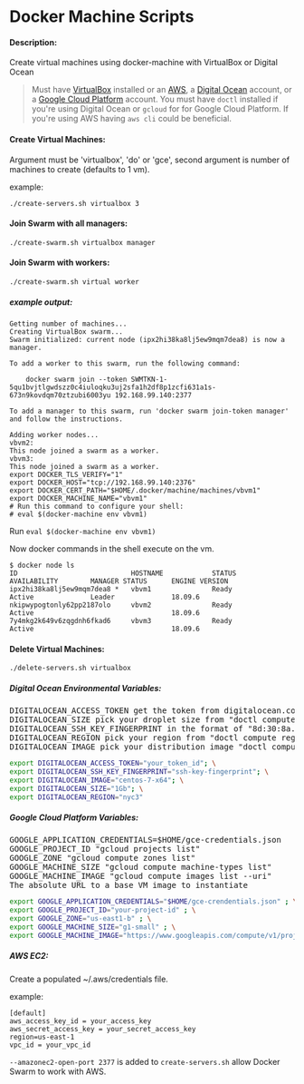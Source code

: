 # Docker Machine Scripts

#### Description:
Create virtual machines using docker-machine with VirtualBox or Digital Ocean

> Must have [VirtualBox](https://www.virtualbox.org) installed or an [AWS](https://aws.amazone.com), a [Digital Ocean](https://www.digitalocean.com) account, or a [Google Cloud Platform](https://cloud.google.com) account.  You must have `doctl` installed if you're using Digital Ocean or `gcloud` for for Google Cloud Platform.  If you're using AWS having `aws cli` could be beneficial. 

#### Create Virtual Machines:
Argument must be 'virtualbox', 'do' or 'gce', second argument is number of machines to create (defaults to 1 vm).

example:

`./create-servers.sh virtualbox 3`

#### Join Swarm with all managers:

`./create-swarm.sh virtualbox manager`

#### Join Swarm with workers:

`./create-swarm.sh virtual worker`

##### example output:
```plain
Getting number of machines...
Creating VirtualBox swarm...
Swarm initialized: current node (ipx2hi38ka8lj5ew9mqm7dea8) is now a manager.

To add a worker to this swarm, run the following command:

    docker swarm join --token SWMTKN-1-5qu1bvjtlgwdszz0c4iuloqku3uj2sfa1h2df8p1zcfi631a1s-673n9kovdqm70ztzubi6003yu 192.168.99.140:2377

To add a manager to this swarm, run 'docker swarm join-token manager' and follow the instructions.

Adding worker nodes...
vbvm2:
This node joined a swarm as a worker.
vbvm3:
This node joined a swarm as a worker.
export DOCKER_TLS_VERIFY="1"
export DOCKER_HOST="tcp://192.168.99.140:2376"
export DOCKER_CERT_PATH="$HOME/.docker/machine/machines/vbvm1"
export DOCKER_MACHINE_NAME="vbvm1"
# Run this command to configure your shell:
# eval $(docker-machine env vbvm1)
```

Run `eval $(docker-machine env vbvm1)`

Now docker commands in the shell execute on the vm.
  
```plain
$ docker node ls
ID                            HOSTNAME            STATUS              AVAILABILITY        MANAGER STATUS      ENGINE VERSION
ipx2hi38ka8lj5ew9mqm7dea8 *   vbvm1               Ready               Active              Leader              18.09.6
nkipwypogtonly62pp2187olo     vbvm2               Ready               Active                                  18.09.6
7y4mkg2k649v6zqgdnh6fkad6     vbvm3               Ready               Active                                  18.09.6
```

#### Delete Virtual Machines:

`./delete-servers.sh virtualbox`


##### Digital Ocean Environmental Variables:

<pre>
DIGITALOCEAN_ACCESS_TOKEN get the token from digitalocean.com (read/write)
DIGITALOCEAN_SIZE pick your droplet size from "doctl compute size list"
DIGITALOCEAN_SSH_KEY_FINGERPRINT in the format of "8d:30:8a..." with a comand like "ssh-keygen -E md5 -lf  ~/.ssh/id_rsa.pub"
DIGITALOCEAN_REGION pick your region from "doctl compute region list"
DIGITALOCEAN_IMAGE pick your distribution image "doctl compute image list-distribution"
</pre>


```bash
export DIGITALOCEAN_ACCESS_TOKEN="your_token_id"; \
export DIGITALOCEAN_SSH_KEY_FINGERPRINT="ssh-key-fingerprint"; \
export DIGITALOCEAN_IMAGE="centos-7-x64"; \
export DIGITALOCEAN_SIZE="1Gb"; \
export DIGITALOCEAN_REGION="nyc3"
```

##### Google Cloud Platform Variables:

<pre>
GOOGLE_APPLICATION_CREDENTIALS=$HOME/gce-credentials.json
GOOGLE_PROJECT_ID "gcloud projects list"
GOOGLE_ZONE "gcloud compute zones list"
GOOGLE_MACHINE_SIZE "gcloud compute machine-types list"
GOOGLE_MACHINE_IMAGE "gcloud compute images list --uri"
The absolute URL to a base VM image to instantiate
</pre>


```bash
export GOOGLE_APPLICATION_CREDENTIALS="$HOME/gce-crendentials.json" ; \
export GOOGLE_PROJECT_ID="your-project-id" ; \
export GOOGLE_ZONE="us-east1-b" ; \
export GOOGLE_MACHINE_SIZE="g1-small" ; \
export GOOGLE_MACHINE_IMAGE="https://www.googleapis.com/compute/v1/projects/centos-cloud/global/images/centos-7-v20190515" 
```

##### AWS EC2:

Create a populated ~/.aws/credentials file.

example:

```plain
[default]
aws_access_key_id = your_access_key
aws_secret_access_key = your_secret_access_key
region=us-east-1
vpc_id = your_vpc_id
```

`--amazonec2-open-port 2377` is added to `create-servers.sh` allow Docker Swarm to work with AWS.